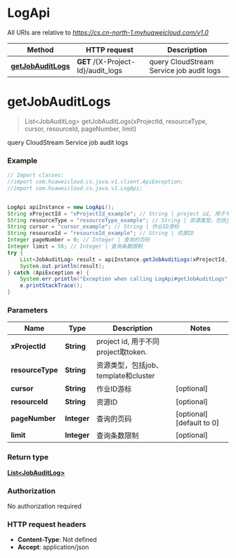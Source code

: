 # LogApi

All URIs are relative to *https://cs.cn-north-1.myhuaweicloud.com/v1.0*

Method | HTTP request | Description
------------- | ------------- | -------------
[**getJobAuditLogs**](LogApi.md#getJobAuditLogs) | **GET** /{X-Project-Id}/audit_logs | query CloudStream Service job audit logs


<a name="getJobAuditLogs"></a>
# **getJobAuditLogs**
> List&lt;JobAuditLog&gt; getJobAuditLogs(xProjectId, resourceType, cursor, resourceId, pageNumber, limit)

query CloudStream Service job audit logs

### Example
```java
// Import classes:
//import com.huaweicloud.cs.java.v1.client.ApiException;
//import com.huaweicloud.cs.java.v1.LogApi;


LogApi apiInstance = new LogApi();
String xProjectId = "xProjectId_example"; // String | project id, 用于不同project取token.
String resourceType = "resourceType_example"; // String | 资源类型，包括job、template和cluster
String cursor = "cursor_example"; // String | 作业ID游标
String resourceId = "resourceId_example"; // String | 资源ID
Integer pageNumber = 0; // Integer | 查询的页码
Integer limit = 56; // Integer | 查询条数限制
try {
    List<JobAuditLog> result = apiInstance.getJobAuditLogs(xProjectId, resourceType, cursor, resourceId, pageNumber, limit);
    System.out.println(result);
} catch (ApiException e) {
    System.err.println("Exception when calling LogApi#getJobAuditLogs");
    e.printStackTrace();
}
```

### Parameters

Name | Type | Description  | Notes
------------- | ------------- | ------------- | -------------
 **xProjectId** | **String**| project id, 用于不同project取token. |
 **resourceType** | **String**| 资源类型，包括job、template和cluster |
 **cursor** | **String**| 作业ID游标 | [optional]
 **resourceId** | **String**| 资源ID | [optional]
 **pageNumber** | **Integer**| 查询的页码 | [optional] [default to 0]
 **limit** | **Integer**| 查询条数限制 | [optional]

### Return type

[**List&lt;JobAuditLog&gt;**](JobAuditLog.md)

### Authorization

No authorization required

### HTTP request headers

 - **Content-Type**: Not defined
 - **Accept**: application/json

